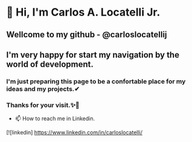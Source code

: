 # 👋 Hi, I'm Carlos A. Locatelli Jr.
## Wellcome to my github - @carloslocatellij

## I'm very happy for start my navigation by the world of development.

### I'm just preparing this page to be a confortable place for  my ideas and my projects.✔


### Thanks for your visit.✨💖

- 📫 How to reach me in Linkedin.

[![linkedin] https://www.linkedin.com/in/carloslocatelli/








<!---
carloslocatellij/carloslocatellij is a ✨ special ✨ repository because its `README.md` (this file) appears on your GitHub profile.
You can click the Preview link to take a look at your changes.
--->
